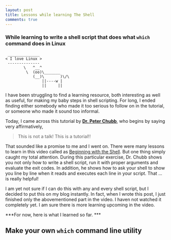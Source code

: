```yaml
---
layout: post
title: Lessons while learning The Shell
comments: true
---
```


### While learning to write a shell script that does what `which` command does in Linux

```
 ______________
< I love Linux >
 --------------
        \   ^__^
         \  (oo)\_______
            (__)\       )\/\
                ||----w |
                ||     ||

```

I have been struggling to find a learning resource, both interesting as well as useful, for making my baby steps in shell scripting. For long, I ended finding either somebody who made it too serious to follow on in the tutorial, or someone who made it sound too informal.

Today, I came across this tutorial by **[Dr. Peter Chubb](http://www.gelato.unsw.edu.au/IA64wiki/PeterChubb)**, who begins by saying very affirmatively, 

> This is not a talk! This is a tutorial!!

That sounded like a promise to me and I went on. There were many lessons to learn in this video called as [Beginning with the Shell](https://www.youtube.com/watch?v=Sye3mu-EoTI). But one thing simply caught my total attention. During this particular exercise, Dr. Chubb shows you not only how to write a shell script, run it with proper arguments and evaluate the exit codes. In addition, he shows how to ask your shell to show you line by line when it reads and executes each line in your script. That ... is really helpful!

I am yet not sure if I can do this with any and every shell script, but I decided to put this on my blog instantly. In fact, when I wrote this post, I just finished only the abovementioned part in the video. I haven not watched it completely yet. I am sure there is more learning upcoming in the video.

***For now, here is what I learned so far. ***

## Make your own `which` command line utility


